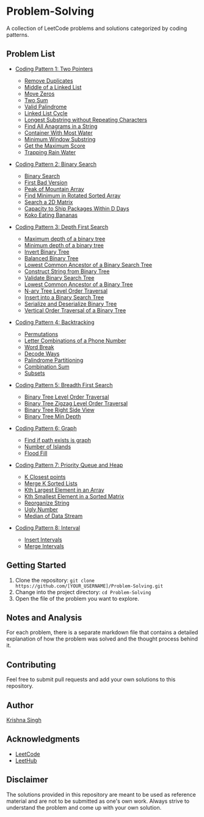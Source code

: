# Problem-Solving

A collection of LeetCode problems and solutions categorized by coding patterns.

## Problem List

- [Coding Pattern 1: Two Pointers](https://github.com/kk5190/Problem-Solving/tree/main/Two%20Pointers)
  - [Remove Duplicates](https://github.com/kk5190/Problem-Solving/tree/main/Two%20Pointers/26-remove-duplicates-from-sorted-array)
  - [Middle of a Linked List](https://github.com/kk5190/Problem-Solving/tree/main/Two%20Pointers/876-middle-of-the-linked-list)
  - [Move Zeros](https://github.com/kk5190/Problem-Solving/tree/main/Two%20Pointers/283-move-zeroes)
  - [Two Sum](https://github.com/kk5190/Problem-Solving/tree/main/Two%20Pointers/1-two-sum)
  - [Valid Palindrome](https://github.com/kk5190/Problem-Solving/tree/main/Two%20Pointers/125-valid-palindrome)
  - [Linked List Cycle](https://github.com/kk5190/Problem-Solving/tree/main/Two%20Pointers/141-linked-list-cycle)
  - [Longest Substring without Repeating Characters](https://github.com/kk5190/Problem-Solving/tree/main/Two%20Pointers/3-longest-substring-without-repeating-characters)
  - [Find All Anagrams in a String](https://github.com/kk5190/Problem-Solving/tree/main/Two%20Pointers/438-find-all-anagrams-in-a-string)
  - [Container With Most Water](https://github.com/kk5190/Problem-Solving/tree/main/Two%20Pointers/11-container-with-most-water)
  - [Minimum Window Substring](https://github.com/kk5190/Problem-Solving/tree/main/Two%20Pointers/76-minimum-window-substring)
  - [Get the Maximum Score](https://github.com/kk5190/Problem-Solving/tree/main/Two%20Pointers/1537-get-the-maximum-score)
  - [Trapping Rain Water](https://github.com/kk5190/Problem-Solving/tree/main/Two%20Pointers/42-trapping-rain-water)

- [Coding Pattern 2: Binary Search](https://github.com/kk5190/Problem-Solving/tree/main/Binary%20Search)
  - [Binary Search](https://github.com/kk5190/Problem-Solving/tree/main/Binary%20Search/704-binary-search)
  - [First Bad Version](https://github.com/kk5190/Problem-Solving/tree/main/Binary%20Search/278-first-bad-version)
  - [Peak of Mountain Array](https://github.com/kk5190/Problem-Solving/tree/main/Binary%20Search/852-peak-index-in-a-mountain-array)
  - [Find Minimum in Rotated Sorted Array](https://github.com/kk5190/Problem-Solving/tree/main/Binary%20Search/153-find-minimum-in-rotated-sorted-array)
  - [Search a 2D Matrix](https://github.com/kk5190/Problem-Solving/tree/main/Binary%20Search/74-search-a-2d-matrix)
  - [Capacity to Ship Packages Within D Days](https://github.com/kk5190/Problem-Solving/tree/main/Binary%20Search/1011-capacity-to-ship-packages-within-d-days)
  - [Koko Eating Bananas](https://github.com/kk5190/Problem-Solving/tree/main/Binary%20Search/875-koko-eating-bananas)

- [Coding Pattern 3: Depth First Search](https://github.com/kk5190/Problem-Solving/tree/main/Depth%20First%20Search)
  - [Maximum depth of a binary tree](https://github.com/kk5190/Problem-Solving/tree/main/Depth%20First%20Search/104-maximum-depth-of-binary-tree)
  - [Minimum depth of a binary tree](https://github.com/kk5190/Problem-Solving/tree/main/Depth%20First%20Search/111-minimum-depth-of-binary-tree)
  - [Invert Binary Tree](https://github.com/kk5190/Problem-Solving/tree/main/Depth%20First%20Search/226-invert-binary-tree)
  - [Balanced Binary Tree](https://github.com/kk5190/Problem-Solving/tree/main/Depth%20First%20Search/110-balanced-binary-tree)
  - [Lowest Common Ancestor of a Binary Search Tree ](https://github.com/kk5190/Problem-Solving/tree/main/Depth%20First%20Search/235-lowest-common-ancestor-of-a-binary-search-tree)
  - [Construct String from Binary Tree ](https://github.com/kk5190/Problem-Solving/tree/main/Depth%20First%20Search/606-construct-string-from-binary-tree)
  - [Validate Binary Search Tree ](https://github.com/kk5190/Problem-Solving/tree/main/Depth%20First%20Search/98-validate-binary-search-tree)
  - [Lowest Common Ancestor of a Binary Tree ](https://github.com/kk5190/Problem-Solving/tree/main/Depth%20First%20Search/236-lowest-common-ancestor-of-a-binary-tree)
  - [N-ary Tree Level Order Traversal ](https://github.com/kk5190/Problem-Solving/tree/main/Depth%20First%20Search/429-n-ary-tree-level-order-traversal)
  - [Insert into a Binary Search Tree ](https://github.com/kk5190/Problem-Solving/tree/main/Depth%20First%20Search/701-insert-into-a-binary-search-tree)
  - [Serialize and Deserialize Binary Tree ](https://github.com/kk5190/Problem-Solving/tree/main/Depth%20First%20Search/297-serialize-and-deserialize-binary-tree)
  - [Vertical Order Traversal of a Binary Tree ](https://github.com/kk5190/Problem-Solving/tree/main/Depth%20First%20Search/987-vertical-order-traversal-of-a-binary-tree)

- [Coding Pattern 4: Backtracking](https://github.com/kk5190/Problem-Solving/tree/main/Backtracking)
  - [Permutations](https://github.com/kk5190/Problem-Solving/tree/main/Backtracking/46-permutations)
  - [Letter Combinations of a Phone Number](https://github.com/kk5190/Problem-Solving/tree/main/Backtracking/17-letter-combinations-of-a-phone-number)
  - [Word Break](https://github.com/kk5190/Problem-Solving/tree/main/Backtracking/139-word-break)
  - [Decode Ways](https://github.com/kk5190/Problem-Solving/blob/main/91-decode-ways)
  - [Palindrome Partitioning](https://github.com/kk5190/Problem-Solving/tree/main/Backtracking/131-palindrome-partitioning)
  - [Combination Sum](https://github.com/kk5190/Problem-Solving/tree/main/Backtracking/39-combination-sum)
  - [Subsets](https://github.com/kk5190/Problem-Solving/tree/main/Backtracking/78-subsets)

- [Coding Pattern 5: Breadth First Search](https://github.com/kk5190/Problem-Solving/tree/main/Breadth%20First%20Search)
  - [Binary Tree Level Order Traversal](https://github.com/kk5190/Problem-Solving/tree/main/Breadth%20First%20Search/102-binary-tree-level-order-traversal)
  - [Binary Tree Zigzag Level Order Traversal](https://github.com/kk5190/Problem-Solving/tree/main/Breadth%20First%20Search/103-binary-tree-zigzag-level-order-traversal)
  - [Binary Tree Right Side View](https://github.com/kk5190/Problem-Solving/tree/main/Breadth%20First%20Search/199-binary-tree-right-side-view)
  - [Binary Tree Min Depth](https://github.com/kk5190/Problem-Solving/tree/main/Breadth%20First%20Search/111-minimum-depth-of-binary-tree)

- [Coding Pattern 6: Graph](https://github.com/kk5190/Problem-Solving/tree/main/Graph)
  - [Find if path exists is graph](https://github.com/kk5190/Problem-Solving/tree/main/Graph/1971-find-if-path-exists-in-graph)
  - [Number of Islands](https://github.com/kk5190/Problem-Solving/tree/main/Graph/200-number-of-islands)
  - [Flood Fill](https://github.com/kk5190/Problem-Solving/tree/main/Graph/733-flood-fill)

- [Coding Pattern 7: Priority Queue and Heap](https://github.com/kk5190/Problem-Solving/tree/main/Priority%20Queue%20and%20Heap)
  - [K Closest points](https://github.com/kk5190/Problem-Solving/tree/main/Priority%20Queue%20and%20Heap/973-k-closest-points-to-origin)
  - [Merge K Sorted Lists](https://github.com/kk5190/Problem-Solving/tree/main/Priority%20Queue%20and%20Heap/23-merge-k-sorted-lists)
  - [Kth Largest Element in an Array](https://github.com/kk5190/Problem-Solving/tree/main/Priority%20Queue%20and%20Heap/215-kth-largest-element-in-an-array)
  - [Kth Smallest Element in a Sorted Matrix](https://github.com/kk5190/Problem-Solving/tree/main/Priority%20Queue%20and%20Heap/378-kth-smallest-element-in-a-sorted-matrix)
  - [Reorganize String](https://github.com/kk5190/Problem-Solving/tree/main/Priority%20Queue%20and%20Heap/767-reorganize-string)
  - [Ugly Number](https://github.com/kk5190/Problem-Solving/tree/main/Priority%20Queue%20and%20Heap/264-ugly-number-ii)
  - [Median of Data Stream](https://github.com/kk5190/Problem-Solving/tree/main/Priority%20Queue%20and%20Heap/295-find-median-from-data-stream)

- [Coding Pattern 8: Interval](https://github.com/kk5190/Problem-Solving/tree/main/Interval)
  - [Insert Intervals](https://github.com/kk5190/Problem-Solving/tree/main/Interval/57-insert-interval)
  - [Merge Intervals](https://github.com/kk5190/Problem-Solving/tree/main/Interval/56-merge-intervals)

## Getting Started
1. Clone the repository: `git clone https://github.com/[YOUR_USERNAME]/Problem-Solving.git`
2. Change into the project directory: `cd Problem-Solving`
3. Open the file of the problem you want to explore.

## Notes and Analysis
For each problem, there is a separate markdown file that contains a detailed explanation of how the problem was solved and the thought process behind it.

## Contributing
Feel free to submit pull requests and add your own solutions to this repository.

## Author
[Krishna Singh](https://github.com/kk5190)

## Acknowledgments
- [LeetCode](https://leetcode.com/)
- [LeetHub](https://github.com/QasimWani/LeetHub)

## Disclaimer
The solutions provided in this repository are meant to be used as reference material and are not to be submitted as one's own work. Always strive to understand the problem and come up with your own solution.

